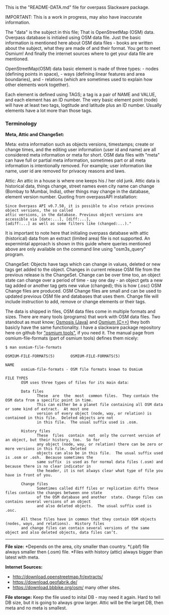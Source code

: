 
This is the "README-DATA.md" file for overpass Slackware package.

IMPORTANT: This is a work in progress, may also have inaccurate information.

The "data" is the subject in this file; That is OpenStreetMap (OSM) data.
Overpass database is initialed using OSM data file. Just the basic information is mentioned here
about OSM data files - books are written about the subject, what they are made of and their format.
You get to meet Osmium! And finally the internet sources where to get your data file are mentioned.

OpenStreetMap(OSM) data basic element is made of three types:
    - nodes (defining points in space),
    - ways (defining linear features and area boundaries), and
    - relations (which are sometimes used to explain how other elements work together).

Each element is defined using TAGS; a tag is a pair of NAME and VALUE, and each element has an ID number.
The very basic element point (node) will have at least two tags, logtitude and latitude plus an ID number.
Usually elements have a lot more than those tags.

### Terminology
**Meta, Attic and ChangeSet:**

Meta: extra information such as objects versions, timestamps; create or change times,
and the editing user information (user id and name) are all considered meta information or meta for short.
OSM data files with "meta" can have full or partial meta information, sometimes part or all meta information
is intentionally removed. For example; user information like name, user id are removed for privacey reasons and laws.

Attic: An attic in a house is where one keeps his / her old junk. Attic data is historical data,
things change, street names even city name can change (Bombay to Mumbai, India), other things
may change in the database, element version number.
Quoting from overpassAPI installation:

```
Since Overpass API v0.7.50, it is possible to also retain previous object versions, the so called
attic versions, in the database. Previous object versions are accessible via [date:...], [diff:...],
[adiff:...] as well as some filters like (changed:...)."
```
It is important to note here that initialing overpass database with attic (historical) data from
an extract (limited area) file is not supported. An expermintal approach is shown in this guide
where queries mentioned above are only available on the command line using "osm3s_query" program.

ChangeSet: Objects have tags which can change in values, deleted or new tags get
added to the object. Changes in current release OSM file from the previous release
is the ChangeSet. Change can be over time too, an object state can change over a
period of time - say one day - an object gets a new tag added or another tag gets
new value (changed); this is how (.osc) OSM Change files are produced.
OSM Change files are small and can be used to updated previous OSM file and
databases that uses them. Change file will include instruction to add, remove or change elements or their tags.

The data is shipped in files, OSM data files come in multiple formats and sizes. There are many tools (programs) that work with OSM data files.
Two standout as must know; [Osmosis (Java)](https://wiki.openstreetmap.org/wiki/Osmosis) and [Osmium (C++)](https://wiki.openstreetmap.org/wiki/Osmium) they both basicly have the
same functionality. I have a slackware package repository here on github for ["osmium tools"](https://github.com/waelhammoudeh/osmium-tool_slackbuild), if you need it.
The manual page from osmium-file-formats (part of osmium tools) defines them nicely:

```
$ man osmium-file-formats

OSMIUM-FILE-FORMATS(5)       OSMIUM-FILE-FORMATS(5)

NAME
       osmium-file-formats - OSM file formats known to Osmium

FILE TYPES
       OSM uses three types of files for its main data:

       Data files
              These  are  the  most  common files.  They contain the OSM data from a specific point in time.
              This can either be a planet file containing all OSM data or some kind of extract.  At most one
              version of every object (node, way, or relation) is contained in this file.  Deleted objects are not
              in this file.  The usual suffix used is .osm.

       History files
              These  files  contain  not  only the current version of an object, but their history, too.  So for
              any object (node, way, or relation) there can be zero or more versions in this file.  Deleted
              objects can also be in this file.  The usual suffix used is .osm or .osh.  Because sometimes the
              same suffix  is used as for normal data files (.osm) and because there is no clear indicator in
              the header, it is not always clear what type of file you have in front of you.

       Change files
              Sometimes called diff files or replication diffs these files contain the changes between one state
              of the OSM database and another  state. Change files can contains several versions of an object
              and also deleted objects.  The usual suffix used is .osc.

       All these files have in common that they contain OSM objects (nodes, ways, and relations).  History files
       and change files can contain several versions of the same object and also deleted objects, data files can’t.
```
---                                                                         ---

**File size:**
*Depends on the area, city smaller than country.
*(.pbf) file always smaller then (.osm) file.
*Files with history (attic) always bigger than latest with meta.

**Internet Sources:**
 - http://download.openstreetmap.fr/extracts/
 - https://download.geofabrik.de/
 - https://download.bbbike.org/osm/
many other sites.

**File storage:**
Keep the file used to inital DB - may need it again.
Hard to tell DB size, but it is going to always grow larger.
Attic will be the larget DB, then meta and no meta is smallest.
